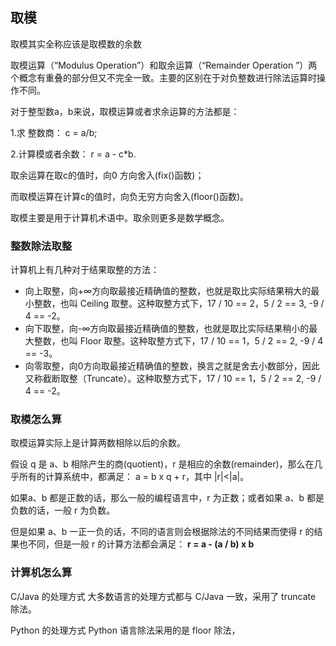 ## 取模

取模其实全称应该是取模数的余数

取模运算（“Modulus Operation”）和取余运算（“Remainder Operation ”）两个概念有重叠的部分但又不完全一致。主要的区别在于对负整数进行除法运算时操作不同。

对于整型数a，b来说，取模运算或者求余运算的方法都是：

1.求 整数商： c = a/b;

2.计算模或者余数： r = a - c*b.

取余运算在取c的值时，向0 方向舍入(fix()函数)；

而取模运算在计算c的值时，向负无穷方向舍入(floor()函数)。

取模主要是用于计算机术语中。取余则更多是数学概念。

### 整数除法取整

计算机上有几种对于结果取整的方法：

- 向上取整，向+∞方向取最接近精确值的整数，也就是取比实际结果稍大的最小整数，也叫 Ceiling 取整。这种取整方式下，17 / 10 == 2，5 / 2 == 3, -9 / 4 == -2。
- 向下取整，向-∞方向取最接近精确值的整数，也就是取比实际结果稍小的最大整数，也叫 Floor 取整。这种取整方式下，17 / 10 == 1，5 / 2 == 2, -9 / 4 == -3。
- 向零取整，向0方向取最接近精确值的整数，换言之就是舍去小数部分，因此又称截断取整（Truncate）。这种取整方式下，17 / 10 == 1，5 / 2 == 2, -9 / 4 == -2。

### 取模怎么算

取模运算实际上是计算两数相除以后的余数。

假设 q 是 a、b 相除产生的商(quotient)，r 是相应的余数(remainder)，那么在几乎所有的计算系统中，都满足：
a = b x q + r，其中 |r|<|a|。

如果a、b 都是正数的话，那么一般的编程语言中，r 为正数；或者如果 a、b 都是负数的话，一般 r 为负数。

但是如果 a、b 一正一负的话，不同的语言则会根据除法的不同结果而使得 r 的结果也不同，但是一般 r 的计算方法都会满足：
**r = a - (a / b) x b**

### 计算机怎么算

C/Java 的处理方式
大多数语言的处理方式都与 C/Java 一致，采用了 truncate 除法。

Python 的处理方式
Python 语言除法采用的是 floor 除法，